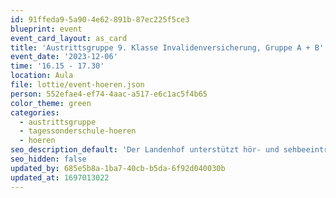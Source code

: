 ```yaml
---
id: 91ffeda9-5a90-4e62-891b-87ec225f5ce3
blueprint: event
event_card_layout: as_card
title: 'Austrittsgruppe 9. Klasse Invalidenversicherung, Gruppe A + B'
event_date: '2023-12-06'
time: '16.15 - 17.30'
location: Aula
file: lottie/event-hoeren.json
person: 552efae4-ef74-4aac-a517-e6c1ac5f4b65
color_theme: green
categories:
  - austrittsgruppe
  - tagessonderschule-hoeren
  - hoeren
seo_description_default: 'Der Landenhof unterstützt hör- und sehbeeinträchtigte Kinder & Jugendliche in ihrem selbstbestimmten Leben durch Förderung ihrer Fähigkeiten & Entwicklung'
seo_hidden: false
updated_by: 685e5b8a-1ba7-40cb-b5da-6f92d040030b
updated_at: 1697013022
---
```

